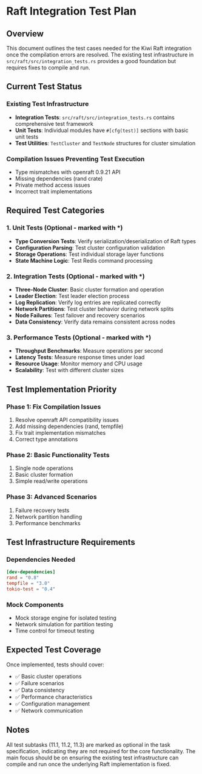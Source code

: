 # Raft Integration Test Plan

## Overview

This document outlines the test cases needed for the Kiwi Raft integration once the compilation errors are resolved. The existing test infrastructure in `src/raft/src/integration_tests.rs` provides a good foundation but requires fixes to compile and run.

## Current Test Status

### Existing Test Infrastructure
- **Integration Tests**: `src/raft/src/integration_tests.rs` contains comprehensive test framework
- **Unit Tests**: Individual modules have `#[cfg(test)]` sections with basic unit tests
- **Test Utilities**: `TestCluster` and `TestNode` structures for cluster simulation

### Compilation Issues Preventing Test Execution
- Type mismatches with openraft 0.9.21 API
- Missing dependencies (rand crate)
- Private method access issues
- Incorrect trait implementations

## Required Test Categories

### 1. Unit Tests (Optional - marked with *)
- **Type Conversion Tests**: Verify serialization/deserialization of Raft types
- **Configuration Parsing**: Test cluster configuration validation
- **Storage Operations**: Test individual storage layer functions
- **State Machine Logic**: Test Redis command processing

### 2. Integration Tests (Optional - marked with *)
- **Three-Node Cluster**: Basic cluster formation and operation
- **Leader Election**: Test leader election process
- **Log Replication**: Verify log entries are replicated correctly
- **Network Partitions**: Test cluster behavior during network splits
- **Node Failures**: Test failover and recovery scenarios
- **Data Consistency**: Verify data remains consistent across nodes

### 3. Performance Tests (Optional - marked with *)
- **Throughput Benchmarks**: Measure operations per second
- **Latency Tests**: Measure response times under load
- **Resource Usage**: Monitor memory and CPU usage
- **Scalability**: Test with different cluster sizes

## Test Implementation Priority

### Phase 1: Fix Compilation Issues
1. Resolve openraft API compatibility issues
2. Add missing dependencies (rand, tempfile)
3. Fix trait implementation mismatches
4. Correct type annotations

### Phase 2: Basic Functionality Tests
1. Single node operations
2. Basic cluster formation
3. Simple read/write operations

### Phase 3: Advanced Scenarios
1. Failure recovery tests
2. Network partition handling
3. Performance benchmarks

## Test Infrastructure Requirements

### Dependencies Needed
```toml
[dev-dependencies]
rand = "0.8"
tempfile = "3.0"
tokio-test = "0.4"
```

### Mock Components
- Mock storage engine for isolated testing
- Network simulation for partition testing
- Time control for timeout testing

## Expected Test Coverage

Once implemented, tests should cover:
- ✅ Basic cluster operations
- ✅ Failure scenarios
- ✅ Data consistency
- ✅ Performance characteristics
- ✅ Configuration management
- ✅ Network communication

## Notes

All test subtasks (11.1, 11.2, 11.3) are marked as optional in the task specification, indicating they are not required for the core functionality. The main focus should be on ensuring the existing test infrastructure can compile and run once the underlying Raft implementation is fixed.